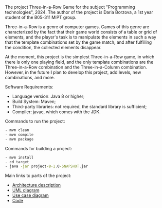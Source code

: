 The project Three-in-a-Row Game for the subject "Programming technologies", 2024. The author of the project is Daria
Borzova, a 1st year student of the B05-311 MIPT group.

Three-in-a-Row is a genre of computer games. Games of this genre are characterized by the fact that their game world
consists of a table or grid of elements, and the player's task is to manipulate the elements in such a way that the
template combinations set by the game match, and after fulfilling the condition, the collected elements disappear.

At the moment, this project is the simplest Three-in-a-Row game, in which there is only one playing field, and the
only template combinations are the Three-in-a-Row combination and the Three-in-a-Column combination. However, in the
future I plan to develop this project, add levels, new combinations, and more.

Software Requirements:

* Language version: Java 8 or higher;
* Build System: Maven;
* Third-party libraries: not required, the standard library is sufficient;
* Compiler: javac, which comes with the JDK.

Commands to run the project:

```cmd
- mvn clean
- mvn compile
- mvn package
```

Commands for building a project:

```cmd
- mvn install
- cd target
- java -jar project-8-1.0-SNAPSHOT.jar
```

Main links to parts of the project:

* [Architecture description](https://gitlab.akhcheck.ru/tp2024-projects/project-8/-/blob/dev/docs/ArchitectureDescription.md?ref_type=heads)
* [UML diagram](https://gitlab.akhcheck.ru/tp2024-projects/project-8/-/blob/dev/docs/ThreeInARowGameUML.png?ref_type=heads)
* [Use case diagram](https://gitlab.akhcheck.ru/tp2024-projects/project-8/-/blob/dev/docs/UseCaseDiagram.png?ref_type=heads)
* [Code](https://gitlab.akhcheck.ru/tp2024-projects/project-8/-/tree/dev/src/main/java?ref_type=heads)